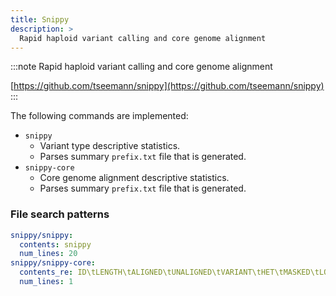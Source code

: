 ```yaml
---
title: Snippy
description: >
  Rapid haploid variant calling and core genome alignment
---
```


<!--
~~~~~ DO NOT EDIT ~~~~~
This file is autogenerated from the MultiQC module python docstring.
Do not edit the markdown, it will be overwritten.

File path for the source of this content: multiqc/modules/snippy/snippy.py
~~~~~~~~~~~~~~~~~~~~~~~
-->

:::note
Rapid haploid variant calling and core genome alignment

[https://github.com/tseemann/snippy](https://github.com/tseemann/snippy)
:::

The following commands are implemented:

- `snippy`
  - Variant type descriptive statistics.
  - Parses summary `prefix.txt` file that is generated.
- `snippy-core`
  - Core genome alignment descriptive statistics.
  - Parses summary `prefix.txt` file that is generated.

### File search patterns

```yaml
snippy/snippy:
  contents: snippy
  num_lines: 20
snippy/snippy-core:
  contents_re: ID\tLENGTH\tALIGNED\tUNALIGNED\tVARIANT\tHET\tMASKED\tLOWCOV
  num_lines: 1
```
